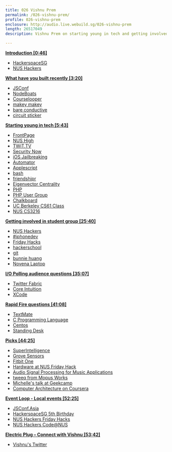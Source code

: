 ```yaml
---
title: 026 Vishnu Prem
permalink: /026-vishnu-prem/
profile: 026-vishnu-prem
enclosure: http://audio.live.webuild.sg/026-vishnu-prem
length: 26517049
description: Vishnu Prem on starting young in tech and getting involved in student group.

---
```


**[Introduction [0:46]](#t=0:46)**

- [HackerspaceSG](http://hackerspace.sg/)
- [NUS Hackers](http://nushackers.org/)

**[What have you built recently [3:20]](#t=3:20)**

- [JSConf](http://2014.jsconf.asia/)
- [NodeBoats](http://makezine.com/2014/06/02/turning-coders-into-makers-at-jsconf-2014/)
- [Courselooper](https://twitter.com/courselooper)
- [makey makey](http://www.makeymakey.com/)
- [bare conductive](http://www.bareconductive.com/)
- [circuit sticker](http://chibitronics.com/)

**[Starting young in tech  [5:43]](#t=5:43)**

- [FrontPage](http://en.wikipedia.org/wiki/Microsoft_FrontPage)
- [NUS High](http://www.nushigh.edu.sg/)
- [TWiT.TV](http://twit.tv/)
- [Security Now](http://twit.tv/show/security-now)
- [iOS Jailbreaking](http://en.wikipedia.org/wiki/IOS_jailbreaking)
- [Automator](http://en.wikipedia.org/wiki/Automator_\(software\))
- [Applescript](http://en.wikipedia.org/wiki/AppleScript)
- [bash](http://bash.org/)
- [friendshipr](https://github.com/burnflare/Friendshipr)
- [Eigenvector Centrality](http://en.wikipedia.org/wiki/Centrality#Using_the_adjacency_matrix_to_find_eigenvector_centrality)
- [PHP](http://php.net/)
- [PHP User Group](https://www.facebook.com/groups/sghypertextpreprocessors/)
- [Chalkboard](www.yourchalkboard.com)
- [UC Berkeley CS61 Class](http://inst.eecs.berkeley.edu/~cs61a/fa11/projects/trends/trends.html)
- [NUS CS3216](http://www.comp.nus.edu.sg/~cs3216/)

**[Getting involved in student group [25:40]](#t=25:40)**

- [NUS Hackers](http://nushackers.org/)
- [#iphonedev](http://webchat.freenode.net/?channels=iphonedev)
- [Friday Hacks](http://nushackers.org/)
- [hackerschool](http://school.nushackers.org/)
- [git](http://git-scm.com/)
- [bunnie huang](http://www.bunniestudios.com/)
- [Novena Laptop](http://www.kosagi.com/w/index.php?title=Novena_Main_Page)

**[I/O Polling audience questions [35:07]](#t=35:07)**

- [Twitter Fabric](https://dev.twitter.com/products/fabric)
- [Core Intuition](http://www.coreint.org/)
- [XCode](https://developer.apple.com/xcode/)


**[Rapid Fire questions [41:08]](#t=41:08)**

- [TextMate](http://macromates.com/)
- [C Programming Language](http://www.amazon.com/The-Programming-Language-2nd-Edition/dp/0131103628)
- [Centos](http://www.centos.org/)
- [Standing Desk](http://en.wikipedia.org/wiki/Standing_desk)

**[Picks [44:25]](#t=44:25)**

- [SuperIntelligence](http://www.amazon.com/Superintelligence-Dangers-Strategies-Nick-Bostrom/dp/0199678111)
- [Grove Sensors](http://www.seeedstudio.com/wiki/GROVE_System)
- [Fitbit One](http://www.fitbit.com/sg/one)
- [Hardware at NUS Friday Hack](https://www.facebook.com/events/1499379620319480/?ref=25&sid_reminder=1286615469935034368)
- [Audio Signal Processing for Music Applications](https://www.coursera.org/course/audio)
- [tweeq from Mopus Works](https://www.kickstarter.com/projects/mopusworks/tweeq-micro-sized-arduino-compatible-platform-and)
- [Michelle's talk at Geekcamp](https://www.youtube.com/watch?v=5hIXypISI9o)
- [Computer Architecture on Coursera](https://www.coursera.org/course/comparch)

**[Event Loop - Local events [52:25]](#t=52:25)**

- [JSConf.Asia](http://2014.jsconf.asia/)
- [HackerspaceSG 5th Birthday](https://github.com/hackerspacesg/HSG5/wiki)
- [NUS Hackers Friday Hacks](http://nushackers.org/)
- [NUS Hackers Code@NUS](http://code.nushackers.org/)

**[Electric Plug  – Connect with Vishnu [53:42]](#t=53:42)**

- [Vishnu's Twitter](http://twitter.com/burnflare)

